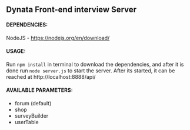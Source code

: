 ## Dynata Front-end interview Server

#### DEPENDENCIES:
NodeJS - https://nodejs.org/en/download/

#### USAGE:
Run `npm install` in terminal to download the dependencies, and after it is done run `node server.js` to start the server.
After its started, it can be reached at http://localhost:8888/api/

#### AVAILABLE PARAMETERS:

* forum (default)
* shop
* surveyBuilder
* userTable
